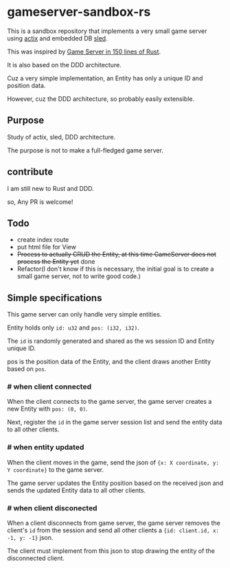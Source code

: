 # gameserver-sandbox-rs

This is a sandbox repository that implements a very small game server using [actix](https://github.com/actix/actix-web) and embedded DB [sled](https://github.com/spacejam/sled).

This was inspired by [Game Server in 150 lines of Rust](https://medium.com/@buterajay/game-server-in-150-lines-of-rust-ce1782199907).

It is also based on the DDD architecture.

Cuz a very simple implementation, an Entity has only a unique ID and position data.

However, cuz the DDD architecture,  so probably easily extensible.

## Purpose

Study of actix, sled, DDD architecture.

The purpose is not to make a full-fledged game server.

## contribute

I am still new to Rust and DDD.

so, Any PR is welcome!

## Todo
- create index route
- put html file for View
- ~~Process to actually CRUD the Entity, at this time GameServer does not process the Entity yet~~ done
- Refactor(I don't know if this is necessary, the initial goal is to create a small game server, not to write good code.)

## Simple specifications

This game server can only handle very simple entities.

Entity holds only `id: u32` and `pos: (i32, i32)`.

The `id` is randomly generated and shared as the ws session ID and Entity unique ID.

pos is the position data of the Entity, and the client draws another Entity based on `pos`.


### # when client connected

When the client connects to the game server, the game server creates a new Entity with `pos: (0, 0)`.

Next, register the `id` in the game server session list and send the entity data to all other clients.

### # when entity updated

When the client moves in the game, send the json of `{x: X coordinate, y: Y coordinate}` to the game server.

The game server updates the Entity position based on the received json and sends the updated Entity data to all other clients.

### # when client disconected

When a client disconnects from game server, the game server removes the client's `id` from the session and send all other clients a `{id: client.id, x: -1, y: -1}` json.

The client must implement from this json to stop drawing the entity of the disconnected client.
